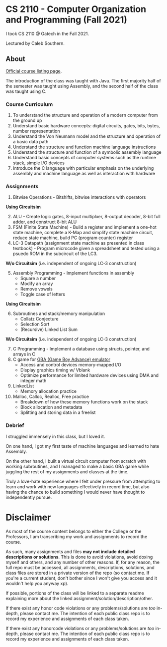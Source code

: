 # CS 2110 - Computer Organization and Programming (Fall 2021)
I took CS 2110 @ Gatech in the Fall 2021.

Lectured by Caleb Southern.

## About
[Official course listing page](https://oscar.gatech.edu/bprod/bwckctlg.p_disp_course_detail?cat_term_in=202402&subj_code_in=CS&crse_numb_in=2110).

The introduction of the class was taught with Java. The first majority half of the semester was taught using Assembly, and the second half of the class was taught using C.

### Course Curriculum
1. To understand the structure and operation of a modern computer from the ground up
2. Understand basic hardware concepts: digital circuits, gates, bits, bytes, number representation
3. Understand the Von Neumann model and the structure and operation of a basic data path
4. Understand the structure and function machine language instructions
5. Understand the structure and function of a symbolic assembly language
6. Understand basic concepts of computer systems such as the runtime stack, simple I/O devices
7. Introduce the C language with particular emphasis on the underlying assembly and machine language as well as interaction with hardware

### Assignments
1. Bitwise Operations - Bitshifts, bitwise interactions with operators

**Using Circuitsim**

2. ALU - Create logic gates, 8-input multiplxer, 8-output decoder, 8-bit full adder, and construct 8-bit ALU
3. FSM (Finite State Machine) - Build a register and implement a one-hot state machine, complete a K-Map and simplify state machine circuit, reduce state machine, build PC (program counter) register
4. LC-3 Datapath (assignment state machine as presented in class textbook) - Program microcode given a spreadsheet and tested using a psuedo ROM in the subcircuit of the LC3. 

**W/o Circuitsim** (i.e. independent of ongoing LC-3 construction)

5. Assembly Programming - Implement functions in assembly
    - Square a number
    - Modify an array
    - Remove vowels
    - Toggle case of letters

**Using Circuitsim**

6. Subroutines and stack/memory manipulation
    - Collatz Conjecture
    - Selection Sort
    - (Recursive) Linked List Sum

**W/o Circuitsim** (i.e. independent of ongoing LC-3 construction)

7. C Programming - Implement a database using structs, pointer, and arrays in C
8. C game for [GBA (Game Boy Advance) emulator](https://www.coranac.com/tonc/text/)
    - Access and control devices memory-mapped I/O
    - Display graphics timing w/ Vblank
    - Optimize performance for limited hardware devices using DMA and integer math
9. LinkedList
    - Memory allocation practice
10. Malloc, Calloc, Realloc, Free practice
    - Breakdown of how these memory functions work on the stack
    - Block allocation and metadata
    - Splitting and storing data in a freelist

### Debrief
I struggled immensely in this class, but I loved it. 

On one hand, I got my first taste of machine languages and learned to hate Assembly. 

On the other hand, I built a virtual circuit computer from scratch with working subroutines, and I managed to make a basic GBA game while juggling the rest of my assignments and classes at the time. 

Truly a love-hate experience where I felt under pressure from attempting to learn and work with new languages effectively in record time, but also having the chance to build something I would never have thought to independently pursue. 

# Disclaimer
As most of the course content belongs to either the College or the Professors, I am transcribing my work and assignments to record the course.

As such, many assignments and files **may not include detailed descriptions or solutions**. This is done to avoid violations, avoid doxing myself and others, and any number of other reasons. If, for any reason, the full repo must be accessed, all assignments, descriptions, solutions, and class files are stored in a private version of the repo (so contact me. If you're a current student, don't bother since I won't give you access and it wouldn't help you anyway xp).

If possible, portions of the class will be linked to a separate readme explaining more about the linked assignment/solution/description/other.

If there exist any honor code violations or any problems/solutions are *too* in-depth, please contact me. The intention of each public class repo is to record my experience and assignments of each class taken.

If there exist any honorcode violations or any problems/solutions are *too* in-depth, please contact me. The intention of each public class repo is to record my experience and assignments of each class taken.
